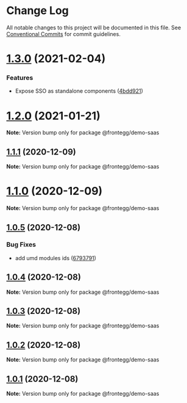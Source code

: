 # Change Log

All notable changes to this project will be documented in this file.
See [Conventional Commits](https://conventionalcommits.org) for commit guidelines.

# [1.3.0](https://github.com/frontegg/frontegg-angular/compare/v1.2.0...v1.3.0) (2021-02-04)


### Features

* Expose SSO as standalone components ([4bdd921](https://github.com/frontegg/frontegg-angular/commit/4bdd9214c79066f9778123be7869426d3139f57c))





# [1.2.0](https://github.com/frontegg/frontegg-angular/compare/v1.1.1...v1.2.0) (2021-01-21)

**Note:** Version bump only for package @frontegg/demo-saas





## [1.1.1](https://github.com/frontegg/frontegg-angular/compare/v1.1.0...v1.1.1) (2020-12-09)

**Note:** Version bump only for package @frontegg/demo-saas





# [1.1.0](https://github.com/frontegg/frontegg-angular/compare/v1.0.5...v1.1.0) (2020-12-09)

**Note:** Version bump only for package @frontegg/demo-saas





## [1.0.5](https://github.com/frontegg/frontegg-angular/compare/v1.0.4...v1.0.5) (2020-12-08)


### Bug Fixes

* add umd modules ids ([6793791](https://github.com/frontegg/frontegg-angular/commit/6793791f7a195f7d6719e8c71594a83f6d084e96))





## [1.0.4](https://github.com/frontegg/frontegg-angular/compare/v1.0.3...v1.0.4) (2020-12-08)

**Note:** Version bump only for package @frontegg/demo-saas





## [1.0.3](https://github.com/frontegg/frontegg-angular/compare/v1.0.2...v1.0.3) (2020-12-08)

**Note:** Version bump only for package @frontegg/demo-saas





## [1.0.2](https://github.com/frontegg/frontegg-angular/compare/v1.0.1...v1.0.2) (2020-12-08)

**Note:** Version bump only for package @frontegg/demo-saas





## [1.0.1](https://github.com/frontegg/frontegg-angular/compare/v1.0.0...v1.0.1) (2020-12-08)

**Note:** Version bump only for package @frontegg/demo-saas
